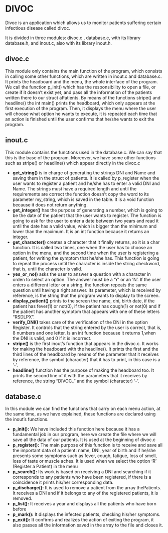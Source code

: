 # DIVOC

Divoc is an application which allows us to monitor patients suffering certain infectious disease called divoc.

It is divided in three modules: divoc.c , database.c, with its library database.h, and inout.c, also with its library inout.h.

## divoc.c
This module only contains the main function of the program, which consists in calling some other functions, which are written in inout.c and database.c. It prints the headboard and the menu, the whole interface of the program.
We call the function p_init() which has the responsibility to open a file, or create if it doesn’t exist yet, and pass all the information of the patients written there to our struct aPatients.
By means of the functions stripe() and headline() the int main() prints the headboard, which only appears at the first execution of the program. Then, it displays the menu where the user will choose what option he wants to execute, it is repeated each time that an action is finished until the user confirms that he/she wants to exit the program. 


## inout.c
This module contains the functions used in the database.c. We can say that this is the base of the program. Moreover, we have some other functions such as stripe() or headline() which appear directly in the divoc.c
- **get_string()** is in charge of generating the strings DNI and Name and saving them in the struct of patients. It is called by p_register when the user wants to register a patient and he/she has to enter a valid DNI and Name. The strings must have a required length and until the requirements are correct the function doesn’t copy the word to its parameter my_string, which is saved in the table. It is a void function because it does not return anything.
- **get_integer()** has the purpose of generating a number, which is going to be the date of the patient that the user wants to register. The function is going to ask for the user to enter a date between two years and read it until the date has a valid value, which is bigger than the minimum and lower than the maximum. It is an int function because it returns an integer.
- **get_character()** creates a character that it finally returns, so it is a char function. It is called two times, one when the user has to choose an option in the menu, and the second time when the user is registering a patient, for writing the symptom that he/she has. This function is going to repeat the process until the character is inside the string checkword, that is, until the character is valid.
- **yes_or_no()** asks the user to answer a question with a character in orden to select an option. The answer must be a ‘Y’ or an ‘N’. If the user enters a different letter or a string, the function repeats the same question until having a right answer. Its parameter, which is received by reference, is the string that the program wants to display to the screen.
- **display_patient()** prints to the screen the name, dni, birth date, if the patient has fever(1) or not(0), if the patient has cough(1) or not(0) and if the patient has another symptom that appears with one of these letters “RSDLPX”.
- **verify_DNI()** takes care of the verification of the DNI in the option Register. It controls that the string entered by the user is correct, that is, 8 numbers and one letter. Is an int function because it returns 1,when the DNI is valid, and 0 if it is incorrect.
- **stripe()** is the first inout’s function that appears in the divoc.c. It works for making the headboard with the headline(). It prints the first and the third lines of the headboard by means of the parameter that it receives by reference, the symbol (character) that it has to print, in this case is a ‘-’.
- **headline()** function has the purpose of making the headboard too. It prints the second line of it with the parameters that it receives by reference, the string “DIVOC_” and the symbol (character) ‘-’. 


## database.c
In this module we can find the functions that carry on each menu action, at the same time, as we have explained, these functions are declared using the inout’s functions.
- **p_init():** We have included this function here because it has a fundamental job in our program, here we create the file where we will save all the data of our patients. It is used at the beginning of divoc.c
- **p_register():** The main purpose of this function is to receive and save all the important data of a patient: name, DNI, year of birth and if he/she presents some symptoms such as fever, cough, fatigue, loss of smell, loss of taste or muscle aches. It is used when we select the option ‘R’ (Register a Patient) in the menu
- **p_search():** Its work is based on receiving a DNI and searching if it corresponds to any patients who have been registered, if there is a coincidence it prints his/her corresponding data.
- **p_discharge():** It is used to remove a patient from the array thePatients. It receives a DNI and if it belongs to any of the registered patients, it is removed.
- **p_list():** It receives a year and displays all the patients who have born before 
- **p_mark():** It displays the infected patients, checking his/her symptoms.
- **p_exit():** It confirms and realizes the action of exiting the program, it also passes all the information saved in the array to the file and closes it.
